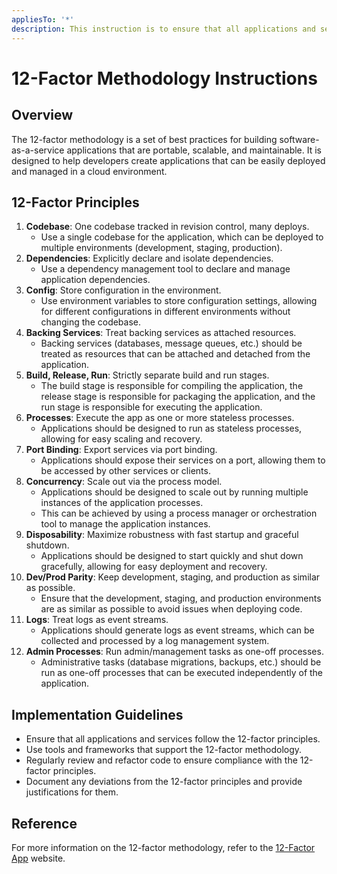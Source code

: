 ```yaml
---
appliesTo: '*'
description: This instruction is to ensure that all applications and services designed and build follow the 12-factor methodology.
---
```


# 12-Factor Methodology Instructions

## Overview
The 12-factor methodology is a set of best practices for building software-as-a-service applications that are portable, scalable, and maintainable. It is designed to help developers create applications that can be easily deployed and managed in a cloud environment.

## 12-Factor Principles
1. **Codebase**: One codebase tracked in revision control, many deploys.
   - Use a single codebase for the application, which can be deployed to multiple environments (development, staging, production).
2. **Dependencies**: Explicitly declare and isolate dependencies.
   - Use a dependency management tool to declare and manage application dependencies.
3. **Config**: Store configuration in the environment.
   - Use environment variables to store configuration settings, allowing for different configurations in different environments without changing the codebase.
4. **Backing Services**: Treat backing services as attached resources.
   - Backing services (databases, message queues, etc.) should be treated as resources that can be attached and detached from the application.
5. **Build, Release, Run**: Strictly separate build and run stages.
   - The build stage is responsible for compiling the application, the release stage is responsible for packaging the application, and the run stage is responsible for executing the application.
6. **Processes**: Execute the app as one or more stateless processes.
   - Applications should be designed to run as stateless processes, allowing for easy scaling and recovery.
7. **Port Binding**: Export services via port binding.
   - Applications should expose their services on a port, allowing them to be accessed by other services or clients.
8. **Concurrency**: Scale out via the process model.
   - Applications should be designed to scale out by running multiple instances of the application processes.
   - This can be achieved by using a process manager or orchestration tool to manage the application instances.
9. **Disposability**: Maximize robustness with fast startup and graceful shutdown.
   - Applications should be designed to start quickly and shut down gracefully, allowing for easy deployment and recovery.
10. **Dev/Prod Parity**: Keep development, staging, and production as similar as possible.
    - Ensure that the development, staging, and production environments are as similar as possible to avoid issues when deploying code.
11. **Logs**: Treat logs as event streams.
    - Applications should generate logs as event streams, which can be collected and processed by a log management system.
12. **Admin Processes**: Run admin/management tasks as one-off processes.
    - Administrative tasks (database migrations, backups, etc.) should be run as one-off processes that can be executed independently of the application.

## Implementation Guidelines
- Ensure that all applications and services follow the 12-factor principles. 
- Use tools and frameworks that support the 12-factor methodology.
- Regularly review and refactor code to ensure compliance with the 12-factor principles.
- Document any deviations from the 12-factor principles and provide justifications for them.

## Reference
For more information on the 12-factor methodology, refer to the [12-Factor App](https://12factor.net/) website.